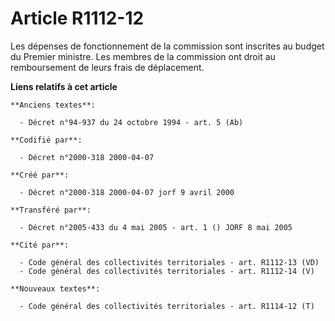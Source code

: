 # Article R1112-12

Les dépenses de fonctionnement de la commission sont inscrites au budget du Premier ministre. Les membres de la commission
ont droit au remboursement de leurs frais de déplacement.

**Liens relatifs à cet article**

	**Anciens textes**:

	  - Décret n°94-937 du 24 octobre 1994 - art. 5 (Ab)

	**Codifié par**:

	  - Décret n°2000-318 2000-04-07

	**Créé par**:

	  - Décret n°2000-318 2000-04-07 jorf 9 avril 2000

	**Transféré par**:

	  - Décret n°2005-433 du 4 mai 2005 - art. 1 () JORF 8 mai 2005

	**Cité par**:

	  - Code général des collectivités territoriales - art. R1112-13 (VD)
	  - Code général des collectivités territoriales - art. R1112-14 (V)

	**Nouveaux textes**:

	  - Code général des collectivités territoriales - art. R1114-12 (T)
